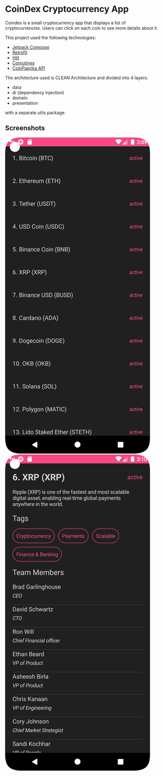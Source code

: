 # CoinDex Cryptocurrency App

Coindex is a small cryptocurrency app that displays a list of cryptocurrencies.
Users can click on each coin to see more details about it.

This project used the following technologies:

- [Jetpack Compose](https://developer.android.com/jetpack/compose)
- [Retrofit](https://square.github.io/retrofit/)
- [Hilt](https://dagger.dev/hilt/)
- [Coroutines](https://kotlinlang.org/docs/reference/coroutines-overview.html)
- [CoinPaprika API](https://api.coinpaprika.com/)

The architecture used is CLEAN Architecture and divided into 4 layers: 
- data
- di (dependency injection)
- domain
- presentation

with a separate utils package.

## Screenshots

![Screenshot 1](Screenshot_1.png)
![Screenshot 2](Screenshot_2.png)